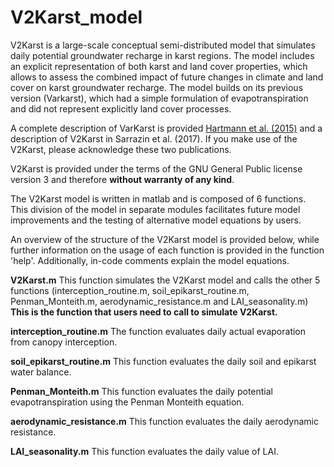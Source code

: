 # V2Karst_model

V2Karst is a large-scale conceptual semi-distributed model that simulates daily potential groundwater recharge in karst regions. The model includes an explicit representation of both karst and land cover properties, which allows to assess the combined impact of future changes in climate and land cover on karst groundwater recharge. The model builds on its previous version (Varkarst), which had a simple formulation of evapotranspiration and did not represent explicitly land cover processes.

A complete description of VarKarst is provided [Hartmann et al. (2015)](https://doi.org/10.5194/gmd-8-1729-2015) and a description of V2Karst in Sarrazin et al. (2017). If you make use of the V2Karst, please acknowledge these two publications.

V2Karst is provided under the terms of the GNU General Public license version 3 and therefore **without warranty of any kind**.

The V2Karst model is written in matlab and is composed of 6 functions. This division of the model in separate modules facilitates future model improvements and the testing of alternative model equations by users.

An overview of the structure of the V2Karst model is provided below, while further information on the usage of each function is provided in the function 'help'. Additionally, in-code comments explain the model equations.

 **V2Karst.m** 
This function simulates the V2Karst model and calls the other 5 functions (interception_routine.m, soil_epikarst_routine.m, Penman_Monteith.m, aerodynamic_resistance.m and LAI_seasonality.m)
**This is the function that users need to call to simulate V2Karst.**

**interception_routine.m**
The function evaluates daily actual evaporation from canopy interception.

**soil_epikarst_routine.m**
This function evaluates the daily soil and epikarst water balance.

**Penman_Monteith.m**
This function evaluates the daily potential evapotranspiration using the Penman Monteith equation.

**aerodynamic_resistance.m**
This function evaluates the daily aerodynamic resistance.

**LAI_seasonality.m**
This function evaluates the daily value of LAI.

